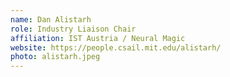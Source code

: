 ```yaml
---
name: Dan Alistarh
role: Industry Liaison Chair
affiliation: IST Austria / Neural Magic
website: https://people.csail.mit.edu/alistarh/
photo: alistarh.jpeg
---
```

